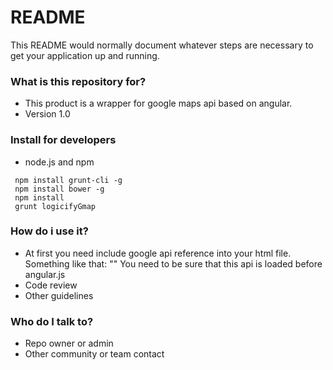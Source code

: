 # README #

This README would normally document whatever steps are necessary to get your application up and running.

### What is this repository for? ###

* This product is a wrapper for google maps api based on angular.
* Version 1.0

### Install for developers ###

* node.js and npm
```shell
 npm install grunt-cli -g
 npm install bower -g
 npm install
 grunt logicifyGmap
```
### How do i use it? ###
* At first you need include google api reference into your html file.
Something like that: 
"<script src="https://maps.googleapis.com/maps/api/js?v=3.20"></script>"
You need to be sure that this api is loaded before angular.js
* Code review
* Other guidelines

### Who do I talk to? ###

* Repo owner or admin
* Other community or team contact
